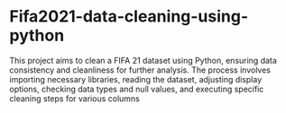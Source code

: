 # Fifa2021-data-cleaning-using-python
This project aims to clean a FIFA 21 dataset using Python, ensuring data consistency and cleanliness for further analysis. The process involves importing necessary libraries, reading the dataset, adjusting display options, checking data types and null values, and executing specific cleaning steps for various columns
